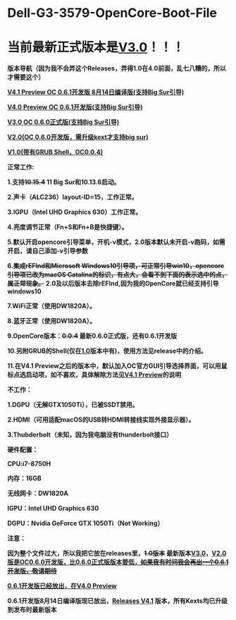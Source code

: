 # Dell-G3-3579-OpenCore-Boot-File

# <b>当前最新正式版本是<a href="https://github.com/VersionZKP2356/Dell-G3-3579-OpenCore-Boot-File/releases/tag/V3.0">V3.0</a>！！！<b>

<b>版本导航（因为我不会弄这个Releases，弄得1.0在4.0前面，乱七八糟的，所以才需要这个）</b>

<b><a href="https://github.com/VersionZKP2356/Dell-G3-3579-OpenCore-Boot-File/releases/tag/V4.1">V4.1 Preview OC 0.6.1开发版 8月14日编译版(支持Big Sur引导)</a></b>

<b><a href="https://github.com/VersionZKP2356/Dell-G3-3579-OpenCore-Boot-File/releases/tag/V4.0">V4.0 Preview OC 0.6.1开发版(支持Big Sur引导)</a></b>

<b><a href="https://github.com/VersionZKP2356/Dell-G3-3579-OpenCore-Boot-File/releases/tag/V3.0">V3.0 OC 0.6.0正式版(支持Big Sur引导)</a></b>

<b><a href="https://github.com/VersionZKP2356/Dell-G3-3579-OpenCore-Boot-File/releases/tag/V2.0">V2.0(OC 0.6.0开发版，需升级kext才支持big sur)</a></b>

<b><a href="https://github.com/VersionZKP2356/Dell-G3-3579-OpenCore-Boot-File/releases/tag/V1.0">V1.0(带有GRUB Shell，OC0.0.4)</a></b>

正常工作:

1.支持<s>10.15.4</s> 11 Big Sur和10.13.6启动。

2.声卡（ALC236）layout-ID=15，工作正常。

3.IGPU（Intel UHD Graphics 630）工作正常。

4.亮度调节正常（Fn+S和Fn+B是快捷键）。

5.默认开启opencore引导菜单，开机-v模式，<b>2.0版本默认未开启-v跑码，如需开启，请自己添加-v引导参数</b>

6.<s>集成rEFInd和Microsoft Windows10引导项，可正常引导win10，opencore引导项已改为macOS Catalina的标识，有点大，会看不到下面的表示选中的点，属正常现象。</s>  2.0及以后版本去除rEFInd,因为我的OpenCore就已经支持引导windows10

7.WiFi正常（使用DW1820A）。

8.蓝牙正常（使用DW1820A）。

9.OpenCore版本：<s>0.0.4</s>  最新0.6.0正式版，还有0.6.1开发版

10.另附GRUB的Shell(仅在<a href="https://github.com/VersionZKP2356/Dell-G3-3579-OpenCore-Boot-File/releases/tag/V1.0">1.0</a>版本中有)，使用方法见release中的介绍。

11.在V4.1 Preview之后的版本中，默认加入OC官方GUI引导选择界面，可以用鼠标点选启动项，如不喜欢，具体解除方法见<a href="https://github.com/VersionZKP2356/Dell-G3-3579-OpenCore-Boot-File/releases/tag/V4.1">V4.1 Preview</a>的说明

不工作：

1.DGPU（无解GTX1050Ti），已被SSDT禁用。

2.HDMI（可用适配macOS的USB转HDMI转接线实现外接显示器）。

3.Thubderbolt（未知，因为我电脑没有thunderbolt接口）

硬件配置：

CPU:i7-8750H

内存：16GB

无线网卡：DW1820A

IGPU：Intel UHD Graphics 630

DGPU：Nvidia GeForce GTX 1050Ti（Not Working）

注意：

因为整个文件过大，所以我把它放在releases里，<s>1.0版本</s>  最新版本<a href="https://github.com/VersionZKP2356/Dell-G3-3579-OpenCore-Boot-File/releases/tag/V3.0">V3.0</a>，<a href="https://github.com/VersionZKP2356/Dell-G3-3579-OpenCore-Boot-File/releases/tag/V2.0">V2.0版是OC0.6.0开发版，比0.6.0正式版版本要低，<s>如果我有时间我会再出一个0.6.1开发版，敬请期待</s>

0.6.1开发版已经放出，在<a href="https://github.com/VersionZKP2356/Dell-G3-3579-OpenCore-Boot-File/releases/tag/V4.0">V4.0 Preview</a>

0.6.1开发版8月14日编译版现已放出，<a href="https://github.com/VersionZKP2356/Dell-G3-3579-OpenCore-Boot-File/releases/tag/V4.1">Releases V4.1</a> 版本，所有Kexts均已升级到发布时最新版本

